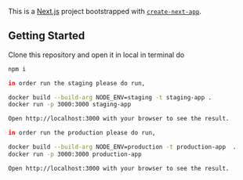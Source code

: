 This is a [Next.js](https://nextjs.org/) project bootstrapped with [`create-next-app`](https://github.com/vercel/next.js/tree/canary/packages/create-next-app).

## Getting Started

Clone this repository and open it in local in terminal do

```bash
npm i

in order run the staging please do run,

docker build --build-arg NODE_ENV=staging -t staging-app .
docker run -p 3000:3000 staging-app

Open http://localhost:3000 with your browser to see the result.

in order run the production please do run,

docker build --build-arg NODE_ENV=production -t production-app  .
docker run -p 3000:3000 production-app

Open http://localhost:3000 with your browser to see the result.



